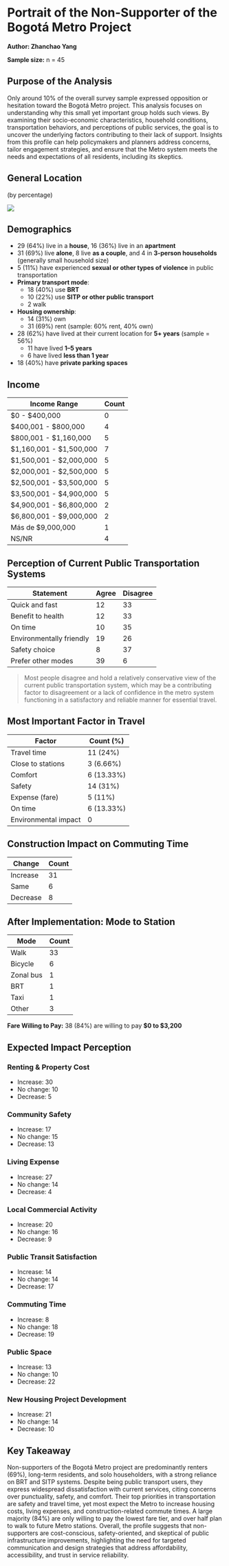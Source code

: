 # Portrait of the Non-Supporter of the Bogotá Metro Project
**Author: Zhanchao Yang**

**Sample size:** n = 45

## Purpose of the Analysis

Only around 10% of the overall survey sample expressed opposition or hesitation toward the Bogotá Metro project. This analysis focuses on understanding why this small yet important group holds such views. By examining their socio-economic characteristics, household conditions, transportation behaviors, and perceptions of public services, the goal is to uncover the underlying factors contributing to their lack of support. Insights from this profile can help policymakers and planners address concerns, tailor engagement strategies, and ensure that the Metro system meets the needs and expectations of all residents, including its skeptics.

## General Location
(by percentage)

![](../output/Layout.jpg)


## Demographics

- 29 (64%) live in a **house**, 16 (36%) live in an **apartment**
- 31 (69%) live **alone**, 8 live **as a couple**, and 4 in **3-person households** (generally small household size)
- 5 (11%) have experienced **sexual or other types of violence** in public transportation
- **Primary transport mode**:
  - 18 (40%) use **BRT**
  - 10 (22%) use **SITP or other public transport**
  - 2 walk
- **Housing ownership**:
  - 14 (31%) own
  - 31 (69%) rent (sample: 60% rent, 40% own)
- 28 (62%) have lived at their current location for **5+ years** (sample = 56%)
  - 11 have lived **1–5 years**
  - 6 have lived **less than 1 year**
- 18 (40%) have **private parking spaces**


## Income

| Income Range                  | Count |
|------------------------------|-------|
| $0 - $400,000                | 0     |
| $400,001 - $800,000          | 4     |
| $800,001 - $1,160,000        | 5     |
| $1,160,001 - $1,500,000      | 7     |
| $1,500,001 - $2,000,000      | 5     |
| $2,000,001 - $2,500,000      | 5     |
| $2,500,001 - $3,500,000      | 5     |
| $3,500,001 - $4,900,000      | 5     |
| $4,900,001 - $6,800,000      | 2     |
| $6,800,001 - $9,000,000      | 2     |
| Más de $9,000,000            | 1     |
| NS/NR                        | 4     |


## Perception of Current Public Transportation Systems

| Statement              | Agree | Disagree |
|------------------------|-------|----------|
| Quick and fast         | 12    | 33       |
| Benefit to health      | 12    | 33       |
| On time                | 10    | 35       |
| Environmentally friendly | 19  | 26       |
| Safety choice          | 8     | 37       |
| Prefer other modes     | 39    | 6        |

> Most people disagree and hold a relatively conservative view of the current public transportation system, which may be a contributing factor to disagreement or a lack of confidence in the metro system functioning in a satisfactory and reliable manner for essential travel.


## Most Important Factor in Travel

| Factor              | Count (%)     |
|---------------------|---------------|
| Travel time         | 11 (24%)      |
| Close to stations   | 3 (6.66%)     |
| Comfort             | 6 (13.33%)    |
| Safety              | 14 (31%)      |
| Expense (fare)      | 5 (11%)       |
| On time             | 6 (13.33%)    |
| Environmental impact| 0             |


## Construction Impact on Commuting Time

| Change    | Count |
|-----------|-------|
| Increase  | 31    |
| Same      | 6     |
| Decrease  | 8     |


## After Implementation: Mode to Station

| Mode     | Count |
|----------|-------|
| Walk     | 33    |
| Bicycle  | 6     |
| Zonal bus| 1     |
| BRT      | 1     |
| Taxi     | 1     |
| Other    | 3     |

**Fare Willing to Pay:**
38 (84%) are willing to pay **$0 to $3,200**


## Expected Impact Perception

### Renting & Property Cost
- Increase: 30
- No change: 10
- Decrease: 5

### Community Safety
- Increase: 17
- No change: 15
- Decrease: 13

### Living Expense
- Increase: 27
- No change: 14
- Decrease: 4

### Local Commercial Activity
- Increase: 20
- No change: 16
- Decrease: 9

### Public Transit Satisfaction
- Increase: 14
- No change: 14
- Decrease: 17

### Commuting Time
- Increase: 8
- No change: 18
- Decrease: 19

### Public Space
- Increase: 13
- No change: 10
- Decrease: 22

### New Housing Project Development
- Increase: 21
- No change: 14
- Decrease: 10

## Key Takeaway

Non-supporters of the Bogotá Metro project are predominantly renters (69%), long-term residents, and solo householders, with a strong reliance on BRT and SITP systems. Despite being public transport users, they express widespread dissatisfaction with current services, citing concerns over punctuality, safety, and comfort. Their top priorities in transportation are safety and travel time, yet most expect the Metro to increase housing costs, living expenses, and construction-related commute times. A large majority (84%) are only willing to pay the lowest fare tier, and over half plan to walk to future Metro stations. Overall, the profile suggests that non-supporters are cost-conscious, safety-oriented, and skeptical of public infrastructure improvements, highlighting the need for targeted communication and design strategies that address affordability, accessibility, and trust in service reliability.
